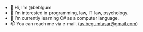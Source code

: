 - 👋 Hi, I’m @beblgum
- 👀 I’m interested in programming, law, IT law, psychology.
- 🌱 I’m currently learning C# as a computer language.
- 📫 You can reach me via e-mail. (av.begumtasar@gmail.com)

<!---
beblgum/beblgum is a ✨ special ✨ repository because its `README.md` (this file) appears on your GitHub profile.
You can click the Preview link to take a look at your changes.
--->
